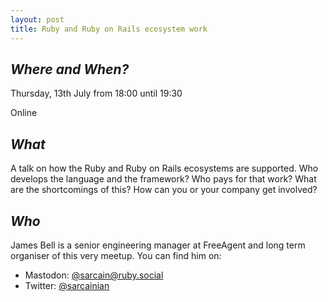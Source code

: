 ```yaml
---
layout: post
title: Ruby and Ruby on Rails ecosystem work
---
```


## *Where and When?*
Thursday, 13th July from 18:00 until 19:30

Online

## *What*
A talk on how the Ruby and Ruby on Rails ecosystems are supported. Who 
develops the language and the framework? Who pays for that work? What are the shortcomings of this? 
How can you or your company get involved?

## *Who*
James Bell is a senior engineering manager at FreeAgent and long term organiser of this very meetup.
You can find him on:

* Mastodon: [@sarcain@ruby.social](https://ruby.social/@sarcain)
* Twitter: [@sarcainian](https://twitter.com/sarcainian)
